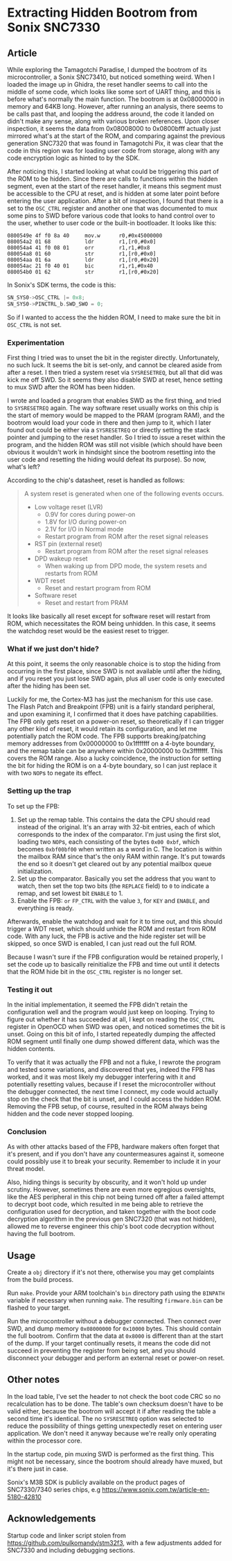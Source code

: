 Extracting Hidden Bootrom from Sonix SNC7330
============================================

## Article

While exploring the Tamagotchi Paradise, I dumped the bootrom of its microcontroller,
a Sonix SNC73410, but noticed something weird. When I loaded the image up in 
Ghidra, the reset handler seems to call into the middle of some code, which looks
like some sort of UART thing, and this is before what's normally the main function.
The bootrom is at 0x08000000 in memory and 64KB long. However, after running an
analysis, there seems to be calls past that, and looping the address around, the
code it landed on didn't make any sense, along with various broken references.
Upon closer inspection, it seems the data from 0x08008000 to 0x0800bfff actually
just mirrored what's at the start of the ROM, and comparing against the previous
generation SNC7320 that was found in Tamagotchi Pix, it was clear that the code
in this region was for loading user code from storage, along with any code
encryption logic as hinted to by the SDK.

After noticing this, I started looking at what could be triggering this part of
the ROM to be hidden. Since there are calls to functions within the hidden segment,
even at the start of the reset handler, it means this segment must be accessible
to the CPU at reset, and is hidden at some later point before entering the user
application. After a bit of inspection, I found that there is a set to the
`OSC_CTRL` register and another one that was documented to mux some pins to SWD
before various code that looks to hand control over to the user, whether to user
code or the built-in bootloader. It looks like this:

```
0800549e 4f f0 8a 40     mov.w      r0,#0x45000000
080054a2 01 68           ldr        r1,[r0,#0x0]
080054a4 41 f0 08 01     orr        r1,r1,#0x8
080054a8 01 60           str        r1,[r0,#0x0]
080054aa 01 6a           ldr        r1,[r0,#0x20]
080054ac 21 f0 40 01     bic        r1,r1,#0x40
080054b0 01 62           str        r1,[r0,#0x20]
```

In Sonix's SDK terms, the code is this:

```c
SN_SYS0->OSC_CTRL |= 0x8;
SN_SYS0->PINCTRL_b.SWD_SWO = 0;
```

So if I wanted to access the the hidden ROM, I need to make sure the bit in
`OSC_CTRL` is not set.

### Experimentation

First thing I tried was to unset the bit in the register directly. Unfortunately,
no such luck. It seems the bit is set-only, and cannot be cleared aside from
after a reset. I then tried a system reset via `SYSRESETREQ`, but all that did
was kick me off SWD. So it seems they also disable SWD at reset, hence setting
to mux SWD after the ROM has been hidden.

I wrote and loaded a program that enables SWD as the first thing, and tried to
`SYSRESETREQ` again. The way software reset usually works on this chip is the
start of memory would be mapped to the PRAM (program RAM), and the bootrom
would load your code in there and then jump to it, which I later found out could
be either via a `SYSRESETREQ` or directly setting the stack pointer and jumping
to the reset handler. So I tried to issue a reset within the program, and the
hidden ROM was still not visible (which should have been obvious it wouldn't
work in hindsight since the bootrom resetting into the user code and resetting
the hiding would defeat its purpose). So now, what's left?

According to the chip's datasheet, reset is handled as follows:

> A system reset is generated when one of the following events occurs.
> - Low voltage reset (LVR)
>   - 0.9V for cores during power-on
>   - 1.8V for I/O during power-on
>   - 2.1V for I/O in Normal mode
>   - Restart program from ROM after the reset signal releases
> - RST pin (external reset)
>   - Restart program from ROM after the reset signal releases
> - DPD wakeup reset
>   - When waking up from DPD mode, the system resets and restarts from ROM
> - WDT reset
>   - Reset and restart program from ROM
> - Software reset
>   - Reset and restart from PRAM

It looks like basically all reset except for software reset will restart from
ROM, which necessitates the ROM being unhidden. In this case, it seems the
watchdog reset would be the easiest reset to trigger.

### What if we just don't hide?

At this point, it seems the only reasonable choice is to stop the hiding from
occurring in the first place, since SWD is not available until after the hiding,
and if you reset you just lose SWD again, plus all user code is only executed
after the hiding has been set.

Luckily for me, the Cortex-M3 has just the mechanism for this use case. The
Flash Patch and Breakpoint (FPB) unit is a fairly standard peripheral, and upon
examining it, I confirmed that it does have patching capabilities. The FPB only
gets reset on a power-on reset, so theoretically if I can trigger any other kind
of reset, it would retain its configuration, and let me potentially patch the
ROM code. The FPB supports breaking/patching memory addresses from 0x00000000
to 0x1fffffff on a 4-byte boundary, and the remap table can be anywhere within
0x20000000 to 0x3fffffff. This covers the ROM range. Also a lucky coincidence,
the instruction for setting the bit for hiding the ROM is on a 4-byte boundary,
so I can just replace it with two `NOP`s to negate its effect.

### Setting up the trap

To set up the FPB:

1. Set up the remap table. This contains the data the CPU should read instead of
   the original. It's an array with 32-bit entries, each of which corresponds to
   the index of the comparator. I'm just using the first slot, loading two `NOP`s,
   each consisting of the bytes `0x00 0xbf`, which becomes `0xbf00bf00` when
   written as a word in C. The location is within the mailbox RAM since that's
   the only RAM within range. It's put towards the end so it doesn't get cleared
   out by any potential mailbox queue initialization.
2. Set up the comparator. Basically you set the address that you want to watch,
   then set the top two bits (the `REPLACE` field) to `0` to indicate a remap,
   and set lowest bit `ENABLE` to 1.
3. Enable the FPB: `or` `FP_CTRL` with the value `3`, for `KEY` and `ENABLE`, and
   everything is ready.

Afterwards, enable the watchdog and wait for it to time out, and this should
trigger a WDT reset, which should unhide the ROM and restart from ROM code.
With any luck, the FPB is active and the hide register set will be skipped, so
once SWD is enabled, I can just read out the full ROM.

Because I wasn't sure if the FPB configuration would be retained properly, I set
the code up to basically reinitialize the FPB and time out until it detects that
the ROM hide bit in the `OSC_CTRL` register is no longer set.

### Testing it out

In the initial implementation, it seemed the FPB didn't retain the configuration
well and the program would just keep on looping. Trying to figure out whether it
has succeeded at all, I kept on reading the `OSC_CTRL` register in OpenOCD when
SWD was open, and noticed sometimes the bit is unset. Going on this bit of info,
I started repeatedly dumping the affected ROM segment until finally one dump
showed different data, which was the hidden contents.

To verify that it was actually the FPB and not a fluke, I rewrote the program
and tested some variations, and discovered that yes, indeed the FPB has worked,
and it was most likely my debugger interfering with it and potentially resetting
values, because if I reset the microcontroller without the debugger connected,
the next time I connect, my code would actually stop on the check that the bit
is unset, and I could access the hidden ROM. Removing the FPB setup, of course,
resulted in the ROM always being hidden and the code never stopped looping.

### Conclusion

As with other attacks based of the FPB, hardware makers often forget that it's
present, and if you don't have any countermeasures against it, someone could
possibly use it to break your security. Remember to include it in your threat
model.

Also, hiding things is security by obscurity, and it won't hold up under scrutiny.
However, sometimes there are even more egregious oversights, like the AES
peripheral in this chip not being turned off after a failed attempt to decrypt
boot code, which resulted in me being able to retrieve the configuration used
for decryption, and taken together with the boot code decryption algorithm in
the previous gen SNC7320 (that was not hidden), allowed me to reverse engineer
this chip's boot code decryption without having the full bootrom.

## Usage

Create a `obj` directory if it's not there, otherwise you may get complaints
from the build process.

Run `make`. Provide your ARM toolchain's `bin` directory path using the `BINPATH`
variable if necessary when running `make`. The resulting `firmware.bin` can be
flashed to your target.

Run the microcontroller without a debugger connected. Then connect over SWD, and
dump memory `0x08000000` for `0x10000` bytes. This should contain the full
bootrom. Confirm that the data at `0x8000` is different than at the start of the
dump. If your target continually resets, it means the code did not succeed in
preventing the register from being set, and you should disconnect your debugger
and perform an external reset or power-on reset.

## Other notes

In the load table, I've set the header to not check the boot code CRC so no
recalculation has to be done. The table's own checksum doesn't have to be valid
either, because the bootrom will accept it if after reading the table a second
time it's identical. The no `SYSRESETREQ` option was selected to reduce the
possibility of things getting unexpectedly reset on entering user application.
We don't need it anyway because we're really only operating within the processor
core.

In the startup code, pin muxing SWD is performed as the first thing. This might
not be necessary, since the bootrom should already have muxed, but it's there
just in case.

Sonix's M3B SDK is publicly available on the product pages of SNC7330/7340 series
chips, e.g https://www.sonix.com.tw/article-en-5180-42810

## Acknowledgements

Startup code and linker script stolen from https://github.com/pulkomandy/stm32f3,
with a few adjustments added for SNC7330 and including debugging sections.
